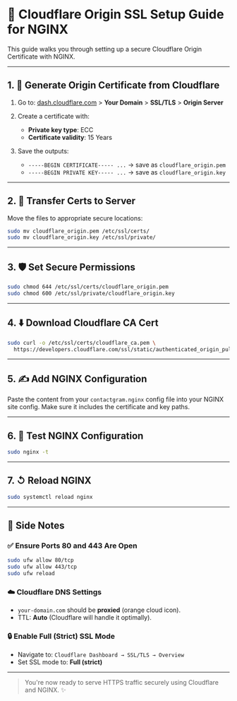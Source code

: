 # 🔐 Cloudflare Origin SSL Setup Guide for NGINX

This guide walks you through setting up a secure Cloudflare Origin Certificate with NGINX.

---

## 1. 📁 Generate Origin Certificate from Cloudflare

1. Go to: [dash.cloudflare.com](https://dash.cloudflare.com) > **Your Domain** > **SSL/TLS** > **Origin Server**
2. Create a certificate with:

   * **Private key type**: ECC
   * **Certificate validity**: 15 Years
3. Save the outputs:

   * `-----BEGIN CERTIFICATE----- ...` → save as `cloudflare_origin.pem`
   * `-----BEGIN PRIVATE KEY----- ...` → save as `cloudflare_origin.key`

---

## 2. 💾 Transfer Certs to Server

Move the files to appropriate secure locations:

```bash
sudo mv cloudflare_origin.pem /etc/ssl/certs/
sudo mv cloudflare_origin.key /etc/ssl/private/
```

---

## 3. 🛡️ Set Secure Permissions

```bash
sudo chmod 644 /etc/ssl/certs/cloudflare_origin.pem
sudo chmod 600 /etc/ssl/private/cloudflare_origin.key
```

---

## 4. ⬇️ Download Cloudflare CA Cert

```bash
sudo curl -o /etc/ssl/certs/cloudflare_ca.pem \
  https://developers.cloudflare.com/ssl/static/authenticated_origin_pull_ca.pem
```

---

## 5. ✍️ Add NGINX Configuration

Paste the content from your `contactgram.nginx` config file into your NGINX site config.
Make sure it includes the certificate and key paths.

---

## 6. 📆 Test NGINX Configuration

```bash
sudo nginx -t
```

---

## 7. ↺ Reload NGINX

```bash
sudo systemctl reload nginx
```

---

## 📆 Side Notes

### ✅ Ensure Ports 80 and 443 Are Open

```bash
sudo ufw allow 80/tcp
sudo ufw allow 443/tcp
sudo ufw reload
```

### ☁️ Cloudflare DNS Settings

* `your-domain.com` should be **proxied** (orange cloud icon).
* TTL: **Auto** (Cloudflare will handle it optimally).

### 🔒 Enable Full (Strict) SSL Mode

* Navigate to: `Cloudflare Dashboard → SSL/TLS → Overview`
* Set SSL mode to: **Full (strict)**

---

> You're now ready to serve HTTPS traffic securely using Cloudflare and NGINX. ✨
